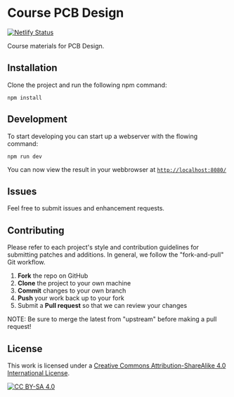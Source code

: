 # Course PCB Design

[![Netlify Status](https://api.netlify.com/api/v1/badges/5f77aa9d-645d-4302-98f2-43e00b668814/deploy-status)](https://app.netlify.com/sites/webscripting/deploys)

Course materials for PCB Design.

## Installation

Clone the project and run the following npm command:

```shell
npm install
```

## Development

To start developing you can start up a webserver with the flowing command:

```shell
npm run dev
```

You can now view the result in your webbrowser at [`http://localhost:8080/`](http://localhost:8080/)

## Issues

Feel free to submit issues and enhancement requests.

## Contributing

Please refer to each project's style and contribution guidelines for submitting patches and additions. In general, we follow the "fork-and-pull" Git workflow.

 1. **Fork** the repo on GitHub
 2. **Clone** the project to your own machine
 3. **Commit** changes to your own branch
 4. **Push** your work back up to your fork
 5. Submit a **Pull request** so that we can review your changes

NOTE: Be sure to merge the latest from "upstream" before making a pull request!

## License

This work is licensed under a
[Creative Commons Attribution-ShareAlike 4.0 International License][cc-by-sa].

[![CC BY-SA 4.0][cc-by-sa-image]][cc-by-sa]

[cc-by-sa]: http://creativecommons.org/licenses/by-sa/4.0/
[cc-by-sa-image]: https://licensebuttons.net/l/by-sa/4.0/88x31.png
